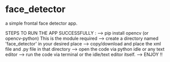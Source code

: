 # face_detector
a simple frontal face detector app.

STEPS TO RUN THE APP SUCCESSFULLY :
--> pip install opencv (or opencv-python)
    This is the module required
--> create a directory named 'face_detector' in your desired place
--> copy/download and place the xml file and .py file in that directory
--> open the code via python idle or any text editor
--> run the code via terminal or the idle/text editor itself.
--> ENJOY !!
